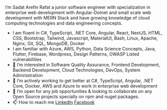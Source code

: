I’m Sadat Arefin Rafat a junior software engineer with specialization in enterprise web development with Angular-Dotnet and small scale web development with MERN Stack and have growing knowledge of cloud computing technologies and data engineering concepts.

- I am fluent in C#, TypeScript, .NET Core, Angular, React, NextJS, HTML, CSS, Bootstrap, Tailwind, Javascript, MaterialUI, Bash, Linux, Apache, Nginx, Git, SQL, MongoDB, Docker
- I am familiar with Azure, AWS, Python, Data Science Concepts, Java, Flutter, Firebase, Wordpress, Design Patterns, OWASP Listed vulnerabilities
- 👀 I’m interested in Software Quality Assurance, Frontend Development, Backend Development, Cloud Technologies, DevOps, System Administration
- 🌱 I’m actively working to get better at C#, TypeScript, Angular, .NET Core, Docker, AWS and Azure to work in enterprise web development
- 💞️ I’m open for any job opportunities & looking to collaborate on any Open Source projects specially on npm and nuget packages.
- 📫 How to reach me [LinkedIn](https://www.linkedin.com/in/sadat-arefin-rafat/) [Facebook](https://www.facebook.com/sadat.arefin.dev)

<!---
SadatArefin/SadatArefin is a ✨ special ✨ repository because its `README.md` (this file) appears on your GitHub profile.
You can click the Preview link to take a look at your changes.
--->
